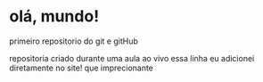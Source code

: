 # olá, mundo!
 primeiro repositorio do git e gitHub

repositoria criado durante uma aula ao vivo
essa linha eu adicionei diretamente no site! que imprecionante
